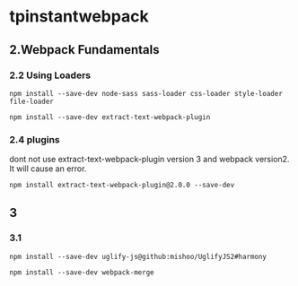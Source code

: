 # tpinstantwebpack

## 2.Webpack Fundamentals

### 2.2 Using Loaders
```
npm install --save-dev node-sass sass-loader css-loader style-loader file-loader
```


```
npm install --save-dev extract-text-webpack-plugin
```


### 2.4 plugins
dont not use extract-text-webpack-plugin version 3 and webpack version2. It will cause an error.
```
npm install extract-text-webpack-plugin@2.0.0 --save-dev
```

## 3
### 3.1
```
npm install --save-dev uglify-js@github:mishoo/UglifyJS2#harmony
```

```
npm install --save-dev webpack-merge
```

